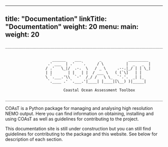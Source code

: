 
---
title: "Documentation"
linkTitle: "Documentation"
weight: 20
menu:
  main:
    weight: 20
---

```
__________________________________________________________________________________________


                     ______    ___        _            _________
                   .' ___  | .'   `.     / \          |  _   _  |
                  / .'   \_|/  .-.  \   / _ \     .--.|_/ | | \_|
                  | |       | |   | |  / ___ \   ( (`\]   | |    
                  \ `.___.'\\  `-'  /_/ /   \ \_  `'.'.  _| |_   
                   `.____ .' `.___.'|____| |____|[\__) )|_____|  

                          Coastal Ocean Assessment Toolbox

__________________________________________________________________________________________
```

COAsT is a Python package for managing and analysing high resolution NEMO output. Here
you can find information on obtaining, installing and using COAsT as well as guidelines
for contributing to the project.

This documentation site is still under construction but you can still find guidelines for
contributing to the package and this website. See below for description of each section.
